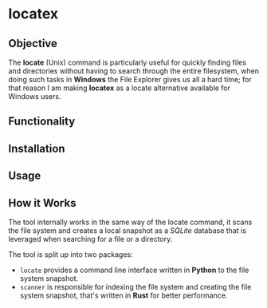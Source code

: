 # locatex

## Objective
The **locate** (Unix) command is particularly useful for quickly finding files and directories without having to search through the entire filesystem, when 
doing such tasks in **Windows** the File Explorer gives us all a hard time; for that reason I am making **locatex** as a locate alternative available for Windows users.

## Functionality


## Installation


## Usage


## How it Works
The tool internally works in the same way of the locate command, it scans the file system and creates a local snapshot as a *SQLite* database that is leveraged when 
searching for a file or a directory.

The tool is split up into two packages: 

- `locate` provides a command line interface written in **Python** to the file system snapshot.
- `scanner` is responsible for indexing the file system and creating the file system snapshot, that's written in **Rust** for better performance. 

